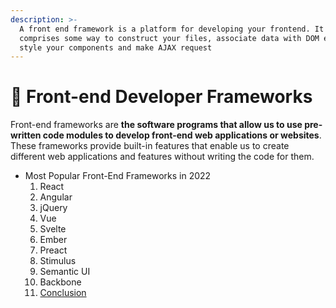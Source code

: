 ```yaml
---
description: >-
  A front end framework is a platform for developing your frontend. It generally
  comprises some way to construct your files, associate data with DOM elements,
  style your components and make AJAX request
---
```


# 🤝 Front-end Developer Frameworks

Front-end frameworks are **the software programs that allow us to use pre-written code modules to develop front-end web applications or websites**. These frameworks provide built-in features that enable us to create different web applications and features without writing the code for them.





* Most Popular Front-End Frameworks in 2022
  1. React
  2. Angular
  3. jQuery
  4. Vue
  5. Svelte
  6. Ember
  7. Preact
  8. Stimulus
  9. Semantic UI
  10. Backbone
  11. [Conclusion](https://www.boardinfinity.com/blog/the-most-popular-front-end-frameworks/#conclusion)
